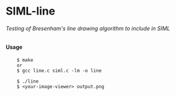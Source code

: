 # SIML-line

###### Testing of Bresenham's line drawing algorithm to include in SIML

#### Usage

        $ make
        or
        $ gcc line.c siml.c -lm -o line

        $ ./line
        $ <your-image-viewer> output.png
